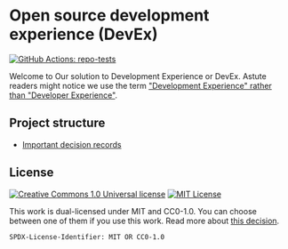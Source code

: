 # Open source development experience (DevEx)

[![GitHub Actions: repo-tests](https://img.shields.io/github/actions/workflow/status/ourchitecture/devex/repo-tests.yaml?logo=GitHub%20Actions&logoColor=white&label=repo-tests)](https://github.com/ourchitecture/devex/actions/workflows/repo-tests.yaml)

Welcome to Our solution to Development Experience or DevEx. Astute readers
might notice we use the term ["Development Experience" rather than "Developer Experience"](./src/docs/decisions/gitrefer-to_devex-as-development-experience.md).

## Project structure

-   [Important decision records](./src/docs/decisions/README.md)

## License

<!-- markdownlint-disable MD013 -->

[![Creative Commons 1.0 Universal license](https://img.shields.io/badge/license-CC0-8a2be2?logo=Creative%20Commons&logoColor=white)](https://creativecommons.org/publicdomain/zero/1.0/) [![MIT License](https://img.shields.io/badge/license-MIT-8a2be2?logo=data:image/svg%2bxml;base64,PHN2ZyB4bWxucz0iaHR0cDovL3d3dy53My5vcmcvMjAwMC9zdmciIGhlaWdodD0iMTY2IiB3aWR0aD0iMzIxIj48ZyBzdHJva2Utd2lkdGg9IjM1IiBzdHJva2U9IiNGRkZGRkYiPjxwYXRoIGQ9Im0xNy41LDB2MTY2bTU3LTE2NnYxMTNtNTctMTEzdjE2Nm01Ny0xNjZ2MzNtNTgsMjB2MTEzIi8+PHBhdGggZD0ibTE4OC41LDUzdjExMyIgc3Ryb2tlPSIjRkZGRkZGIi8+PHBhdGggZD0ibTIyOSwxNi41aDkyIiBzdHJva2Utd2lkdGg9IjMzIi8+PC9nPjwvc3ZnPg==&logoColor=white)](https://opensource.org/license/mit/)

<!-- markdownlint-enable MD013 -->

This work is dual-licensed under MIT and CC0-1.0.
You can choose between one of them if you use this work.
Read more about [this decision](./src/docs/decisions/choose_licensing-model.md).

`SPDX-License-Identifier: MIT OR CC0-1.0`

